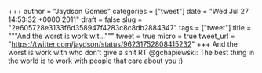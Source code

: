 
+++
author = "Jaydson Gomes"
categories = ["tweet"]
date = "Wed Jul 27 14:53:32 +0000 2011"
draft = false
slug = "2e605728e3133f6d358947f4283c8c8db2884347"
tags = ["tweet"]
title = """And the worst is work wit..."""
tweet = true
micro = true
tweet_url = "https://twitter.com/jaydson/status/96231752808415232"
+++
And the worst is work with who don't give a shit RT @gchapiewski: The best thing in the world is to work with people that care about you :)
